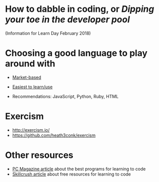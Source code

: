 # How to dabble in coding, or *Dipping your toe in the developer pool*
(Information for Learn Day February 2018)

# Choosing a good language to play around with
- [Market-based](https://medium.com/swlh/best-10-programming-languages-to-learn-in-2018-2d6cbc5ffc2a)

- [Easiest to learn/use](https://www.siliconrepublic.com/advice/programming-language-skills-java-html)

- Recommendations: JavaScript, Python, Ruby, HTML

# Exercism
- http://exercism.io/
- https://github.com/heath3conk/exercism

# Other resources
- [PC Magazine article](https://www.pcmag.com/article2/0,2817,2494807,00.asp) about the best programs for learning to code
- [Skillcrush article](https://skillcrush.com/2016/03/15/64-online-resources-to-learn-to-code-for-free/) about free resources for learning to code
